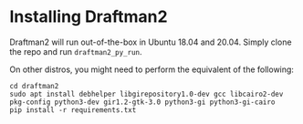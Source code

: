 # Installing Draftman2

Draftman2 will run out-of-the-box in Ubuntu 18.04 and 20.04. Simply clone the
repo and run `draftman2_py_run`.

On other distros, you might need to perform the equivalent of the following:

```
cd draftman2
sudo apt install debhelper libgirepository1.0-dev gcc libcairo2-dev pkg-config python3-dev gir1.2-gtk-3.0 python3-gi python3-gi-cairo
pip install -r requirements.txt
```
